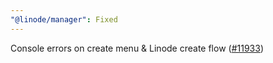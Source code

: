 ```yaml
---
"@linode/manager": Fixed
---
```


Console errors on create menu & Linode create flow ([#11933](https://github.com/linode/manager/pull/11933))

